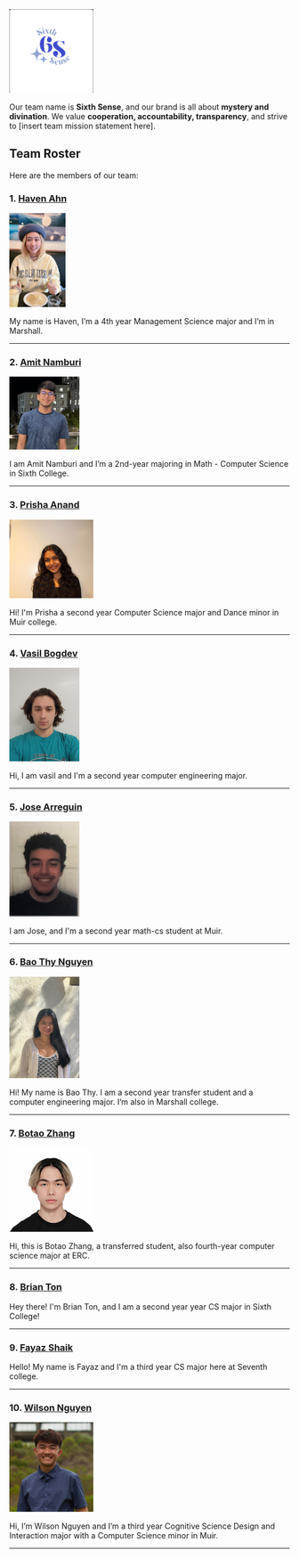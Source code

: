 <img src="./images/sixthsenselogo.png" width="30%">

Our team name is **Sixth Sense**, and our brand is all about **mystery and divination**. We value **cooperation, accountability, transparency**, and strive to [insert team mission statement here].

## Team Roster

Here are the members of our team:

### 1. [Haven Ahn](https://github.com/havenahn)

<img src="./images/hahn.jpg" width="20%">

My name is Haven, I’m a 4th year Management Science major and I’m in Marshall.

---

### 2. [Amit Namburi](https://github.com/namburiamit)

<img src="./images/anamburi.png" width="25%">

I am Amit Namburi and I’m a 2nd-year majoring in Math - Computer Science in Sixth College.

---

### 3. [Prisha Anand](https://github.com/prishaanand)

<img src="./images/panand.jpeg" width="30%">

Hi! I'm Prisha a second year Computer Science major and Dance minor in Muir college.

---

### 4. [Vasil Bogdev](https://github.com/vbogdev)

<img src="./images/vbogdev.jpg" width="25%">

Hi, I am vasil and I'm a second year computer engineering major.

---

### 5. [Jose Arreguin](https://github.com/HyperBlitzer)

<img src="./images/jarreguin.jpg" width="25%">

I am Jose, and I'm a second year math-cs student at Muir.

---

### 6. [Bao Thy Nguyen](https://github.com/baothy815)

<img src="./images/btnguyen.jpg" width="25%">

Hi! My name is Bao Thy. I am a second year transfer student and a computer engineering major. I’m also in Marshall college.

---

### 7. [Botao Zhang](https://github.com/BZhang-ucsd)

<img src="./images/bzhang.jpg" width="30%">

Hi, this is Botao Zhang, a transferred student, also fourth-year computer science major at ERC.

---

### 8. [Brian Ton](https://github.com/mrtonbrian)

Hey there! I'm Brian Ton, and I am a second year year CS major in Sixth College!

---

### 9. [Fayaz Shaik](https://github.com/f3shaik)

Hello! My name is Fayaz and I'm a third year CS major here at Seventh college.

---

### 10. [Wilson Nguyen](https://github.com/wilsick23)

<img src="./images/wnguyen.jpg" width="30%">

Hi, I’m Wilson Nguyen and I’m a third year Cognitive Science Design and Interaction major with a Computer Science minor in Muir.

---
